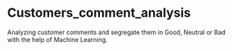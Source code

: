 # Customers_comment_analysis
Analyzing customer comments and segregate them in Good, Neutral or Bad with the help of Machine Learning.
